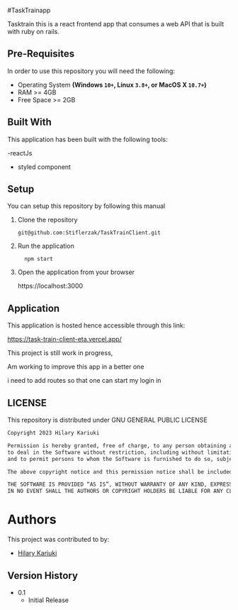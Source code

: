 #TaskTrainapp

Tasktrain this is a react frontend app that consumes a web API that is built with ruby on rails. 



## Pre-Requisites
In order to use this repository you will need the following:

- Operating System **(Windows `10+`, Linux `3.8+`, or MacOS X `10.7+`)**
- RAM >= 4GB
- Free Space >= 2GB

## Built With
This application has been built with the following tools:

-reactJs

- styled component

## Setup

You can setup this repository by following this manual

1. Clone the repository
    
       git@github.com:Stiflerzak/TaskTrainClient.git   

  
2. Run the application
   
         npm start
    
4. Open the application from your browser
    
   https://localhost:3000
   
   
## Application
This application is hosted hence accessible through this link:

https://task-train-client-eta.vercel.app/


 This project is still work in progress, 

 Am working to improve this app in a better one

i need to add routes so that one can start my login in


## LICENSE
This repository is distributed under  GNU GENERAL PUBLIC LICENSE

```markdown
Copyright 2023 Hilary Kariuki

Permission is hereby granted, free of charge, to any person obtaining a copy of this software and associated documentation files (the “Software”), 
to deal in the Software without restriction, including without limitation the rights to use, copy, modify, merge, publish, distribute, sublicense, and/or sell copies of the Software, 
and to permit persons to whom the Software is furnished to do so, subject to the following conditions:

The above copyright notice and this permission notice shall be included in all copies or substantial portions of the Software.

THE SOFTWARE IS PROVIDED “AS IS”, WITHOUT WARRANTY OF ANY KIND, EXPRESS OR IMPLIED, INCLUDING BUT NOT LIMITED TO THE WARRANTIES OF MERCHANTABILITY, FITNESS FOR A PARTICULAR PURPOSE AND NONINFRINGEMENT. 
IN NO EVENT SHALL THE AUTHORS OR COPYRIGHT HOLDERS BE LIABLE FOR ANY CLAIM, DAMAGES OR OTHER LIABILITY, WHETHER IN AN ACTION OF CONTRACT, TORT OR OTHERWISE, ARISING FROM, OUT OF OR IN CONNECTION WITH THE SOFTWARE OR THE USE OR OTHER DEALINGS IN THE SOFTWARE.
```
# Authors
This project was contributed to by:
- [Hilary Kariuki](https://github.com/Stiflerzak/)

## Version History

* 0.1
    * Initial Release
